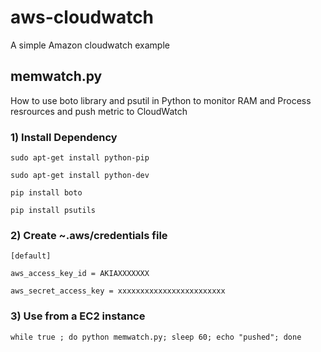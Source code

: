 # aws-cloudwatch

A simple Amazon cloudwatch example


## memwatch.py

How to use boto library and psutil in Python to monitor RAM and Process resrources and push metric to CloudWatch

### 1) Install Dependency
```
sudo apt-get install python-pip

sudo apt-get install python-dev

pip install boto

pip install psutils
```
### 2) Create ~.aws/credentials file
```
[default]

aws_access_key_id = AKIAXXXXXXX

aws_secret_access_key = xxxxxxxxxxxxxxxxxxxxxxxx
```
### 3) Use from a EC2 instance
```
while true ; do python memwatch.py; sleep 60; echo "pushed"; done
```

